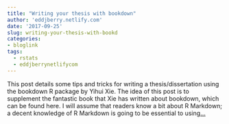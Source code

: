 ```yaml
---
title: "Writing your thesis with bookdown"
author: 'eddjberry.netlify.com'
date: '2017-09-25'
slug: writing-your-thesis-with-bookd
categories:
- bloglink
tags:
  - rstats
  - eddjberrynetlifycom
---
```


This post details some tips and tricks for writing a thesis/dissertation using the bookdown R package by Yihui Xie. The idea of this post is to supplement the fantastic book that Xie has written about bookdown, which can be found here. I will assume that readers know a bit about R Markdown; a decent knowledge of R Markdown is going to be essential to using[... <i class="fas fa-external-link-alt"></i>](https://eddjberry.netlify.com/post/writing-your-thesis-with-bookdown/)

